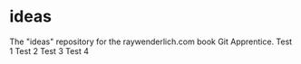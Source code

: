 # ideas
The "ideas" repository for the raywenderlich.com book Git Apprentice.
Test 1
Test 2
Test 3
Test 4
